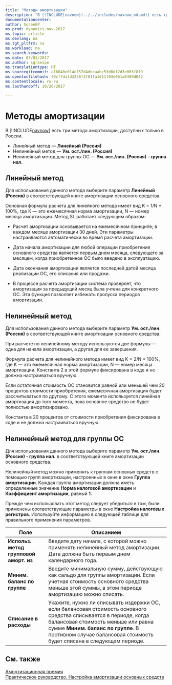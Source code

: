 ```yaml
---
title: "Методы амортизации"
description: "В [!INCLUDE[navnow](../../includes/navnow_md.md)] есть три метода амортизации, доступных только в России."
documentationcenter: 
author: SorenGP
ms.prod: dynamics-nav-2017
ms.topic: article
ms.devlang: na
ms.tgt_pltfrm: na
ms.workload: na
ms.search.keywords: 
ms.date: 07/01/2017
ms.author: sgroespe
ms.translationtype: HT
ms.sourcegitcommit: a16640e014e157d4dbcaabc53d0df2d3e063f8f9
ms.openlocfilehash: f0cf7dafd3256f3f01fa1611f04e061a0489d042
ms.contentlocale: ru-ru
ms.lasthandoff: 10/26/2017

---
```

# <a name="depreciation-methods"></a>Методы амортизации
В [!INCLUDE[navnow](../../includes/navnow_md.md)] есть три метода амортизации, доступных только в России.  

- Линейный метод — **Линейный (Россия)**  
- Нелинейный метод — **Ум. ост./лин. (Россия)**  
- Нелинейный метод для группы ОС — **Ум. ост./лин. (Россия) - группа нал.**  

## <a name="straight-line-method"></a>Линейный метод  
 Для использования данного метода выберите параметр **Линейный (Россия)** в соответствующей книге амортизации основного средства.  

 Основная формула расчета для линейного метода имеет вид K = 1/N * 100%, где K — это ежемесячная норма амортизации, N — номер месяца амортизации. Метод SL работает следующим образом:  

-   Расчет амортизации основывается на ежемесячном принципе; в каждом месяце амортизации 30 дней. Эти параметры настраиваются автоматически во время расчета амортизации.  

-   Дата начала амортизации для любой операции приобретения основного средства является первым днем месяца, следующего за месяцем, когда приобретенное ОС было введено в эксплуатацию.  

-   Дата окончания амортизации является последней датой месяца реализации ОС, его списания или продажи.  

-   В процессе расчета амортизации система проверяет, что амортизация за предыдущий месяц была учтена для конкретного ОС. Эта функция позволяет избежать пропуска периодов амортизации.  

## <a name="non-linear-method"></a>Нелинейный метод  
 Для использования данного метода выберите параметр **Ум. ост./лин. (Россия)** в соответствующей книге амортизации основного средства.  

 При расчете по нелинейному методу используются две формулы — одна для начала амортизации, а другая для ее завершения.  

 Формула расчета для нелинейного метода имеет вид K = 2/N * 100%, где K — это ежемесячная норма амортизации, N — номер месяца амортизации. Константа 2 в этой формуле фиксирована в коде и не должна настраиваться вручную.  

 Если остаточная стоимость ОС становится равной или меньшей чем 20 процентов стоимости приобретения, ежемесячная амортизация будет рассчитываться по другому. С этого момента используется линейная амортизация до того момента, пока основное средство не будет полностью амортизировано.  

 Константа в 20 процентов от стоимости приобретения фиксирована в коде и не должна настраиваться вручную.  

## <a name="non-linear-method-for-a-group-of-fixed-assets"></a>Нелинейный метод для группы ОС  
 Для использования данного метода выберите параметр **Ум. ост./лин. (Россия) - группа нал.** в соответствующей книге амортизации основного средства.  

 Нелинейный метод можно применять к группам основных средств с помощью групп амортизации, настроенных в окне в окне **Группа амортизации**. Каждая группа амортизации должна иметь определенные значение **Норма налоговой амортизации** и **Коэффициент амортизации**, равный **1**.  

 Прежде чем использовать этот метод следует убедиться в том, были применены соответствующие параметры в окне **Настройка налоговых регистров**. Используйте информацию в следующей таблице для правильного применения параметров.  

|Поле|Описанием|  
|---------------------------------|---------------------------------------|  
|**Использ. метод групповой аморт. из**|Введите дату начала, с которой можно применять нелинейный метод амортизации. Дата должна быть первым днем календарного года.|  
|**Миним. баланс по группе**|Введите минимальную сумму, действующую как сальдо для группы амортизации. Если учетная стоимость основного средства меньше этой суммы, в этом периоде амортизацию можно списать.|  
|**Списание в расходы**|Укажите, нужно ли списывать издержки ОС, если балансовая стоимость основного средства списывается в периоде, когда балансовая стоимость меньше или равна сумме **Миним. баланс по группе**. В противном случае балансовая стоимость будет списана в следующем периоде.|  

## <a name="see-also"></a>См. также  
 [Амортизационная премия](depreciation-bonus.md)   
 [Практическое руководство. Настройка амортизации основных средств](../../fa-how-setup-depreciation.md)

